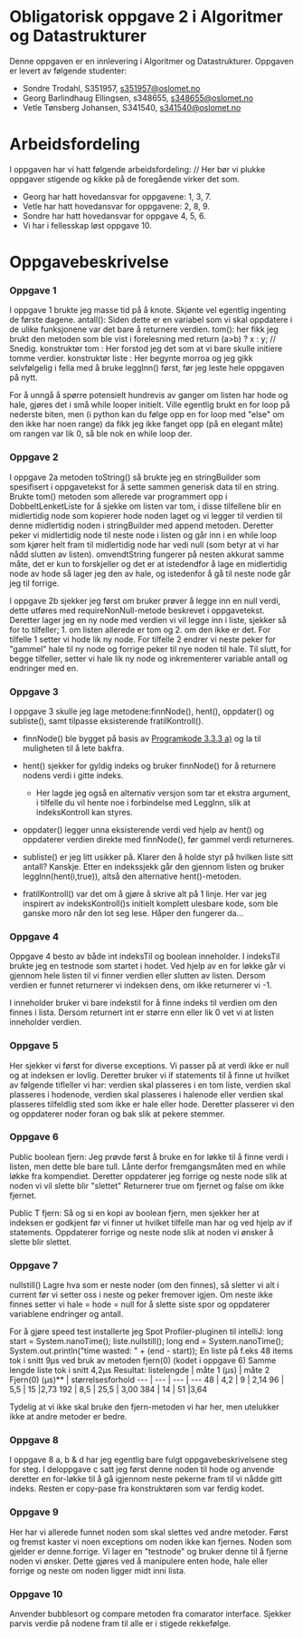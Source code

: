 # Obligatorisk oppgave 2 i Algoritmer og Datastrukturer

Denne oppgaven er en innlevering i Algoritmer og Datastrukturer. 
Oppgaven er levert av følgende studenter:
* Sondre Trodahl, S351957, s351957@oslomet.no
* Georg Barlindhaug Ellingsen, s348655, s348655@oslomet.no
* Vetle Tønsberg Johansen, S341540, s341540@oslomet.no

# Arbeidsfordeling

I oppgaven har vi hatt følgende arbeidsfordeling: // Her bør vi plukke oppgaver stigende og kikke på de foregående virker det som.

* Georg har hatt hovedansvar for oppgavene: 1,  3,  7. 
* Vetle har hatt hovedansvar for oppgavene: 2,  8,  9. 
* Sondre   har hatt hovedansvar for oppgave 4,  5,  6. 
* Vi har i fellesskap løst oppgave 10. 


# Oppgavebeskrivelse

### Oppgave 1
I oppgave 1 brukte jeg masse tid på å knote. Skjønte vel egentlig ingenting de første dagene.
antall(): Siden dette er en variabel som vi skal oppdatere i de ulike funksjonene var det bare å returnere verdien.
tom(): her fikk jeg brukt den metoden som ble vist i forelesning med return (a>b) ? x : y; // Snedig.
konstruktør tom : Her forstod jeg det som at vi bare skulle initiere tomme verdier.
konstruktør liste : Her begynte morroa og jeg gikk selvfølgelig i fella med å bruke leggInn() først, før jeg leste hele oppgaven på nytt.

For å unngå å spørre potensielt hundrevis av ganger om listen har hode og hale, gjøres det i små while looper initielt.
Ville egentlig brukt en for loop på nederste biten, men (i python kan du følge opp en for loop med "else" om den ikke har noen range) da fikk jeg ikke fanget opp (på en elegant måte) om rangen var lik 0, så ble nok en while loop der.

### Oppgave 2
I oppgave 2a metoden toString() så brukte jeg en stringBuilder som spesifisert i oppgavetekst for å sette sammen generisk data til en string.
Brukte tom() metoden som allerede var programmert opp i DobbeltLenketListe for å sjekke om listen var tom, i disse tilfellene blir en midlertidig node 
som kopierer hode noden laget og vi legger til verdien til denne midlertidig noden i stringBuilder med append metoden. Deretter peker vi midlertidig node 
til neste node i listen og går inn i en while loop som kjører helt fram til midlertidig node har vedi null (som betyr at vi har nådd slutten av listen). 
omvendtString fungerer på nesten akkurat samme måte, det er kun to forskjeller og det er at istedendfor å lage en midlertidig node av hode så lager jeg
den av hale, og istedenfor å gå til neste node går jeg til forrige. 

I oppgave 2b sjekker jeg først om bruker prøver å legge inn en null verdi, dette utføres med requireNonNull-metode beskrevet i oppgavetekst. 
Deretter lager jeg en ny node med verdien vi vil legge inn i liste, sjekker så for to tilfeller; 1. om listen allerede er tom og 2. om den ikke er det. 
For tilfelle 1 setter vi hode lik ny node. For tilfelle 2 endrer vi neste peker for "gammel" hale til ny node og forrige peker til nye noden til hale.
Til slutt, for begge tilfeller, setter vi hale lik ny node og inkrementerer variable antall og endringer med en. 

### Oppgave 3
I oppgave 3 skulle jeg lage metodene:finnNode(), hent(), oppdater() og subliste(), samt tilpasse eksisterende fratilKontroll().
- finnNode() ble bygget på basis av [Programkode 3.3.3 a)](https://www.cs.hioa.no/~ulfu/appolonius/kap3/3/kap33.html#3.3.3) og la til muligheten til å lete bakfra.
- hent() sjekker for gyldig indeks og bruker finnNode() for å returnere nodens verdi i gitte indeks.

  - Her lagde jeg også en alternativ versjon som tar et ekstra argument, i tilfelle du vil hente noe i forbindelse med LeggInn, slik at indeksKontroll kan styres.
- oppdater() legger unna eksisterende verdi ved hjelp av hent() og oppdaterer verdien direkte med finnNode(), før gammel verdi returneres.
- subliste() er jeg litt usikker på. Klarer den å holde styr på hvilken liste sitt antall? Kanskje. Etter en indekssjekk går den gjennom listen og bruker leggInn(hent(i,true)), altså den alternative hent()-metoden.
- fratilKontroll() var det om å gjøre å skrive alt på 1 linje. Her var jeg inspirert av indeksKontroll()s initielt komplett ulesbare kode, som ble ganske moro når den lot seg lese. Håper den fungerer da...



### Oppgave 4 
Oppgave 4 besto av både int indeksTil og boolean inneholder. 
I indeksTil brukte jeg en testnode som startet i hodet. Ved hjelp
av en for løkke går vi gjennom hele listen til vi finner verdien eller slutten av listen.
Dersom verdien er funnet returnerer vi indeksen dens, om ikke returnerer vi -1.

I inneholder bruker vi bare indekstil for å finne indeks til verdien
om den finnes i lista. Dersom returnert int er større enn eller lik 0 vet vi at 
listen inneholder verdien. 

### Oppgave 5
Her sjekker vi først for diverse exceptions. Vi passer på at verdi ikke er null og at indeksen er lovlig.
Deretter bruker vi if statements til å finne ut hvilket av følgende tifleller vi har:
verdien skal plasseres i en tom liste, verdien skal plasseres i hodenode, verdien skal
plasseres i halenode eller verdien skal plasseres tilfeldlig sted som ikke er hale eller hode. 
Deretter plasserer vi den og oppdaterer noder foran og bak slik at pekere stemmer.

### Oppgave 6
Public boolean fjern: Jeg prøvde først å bruke en for løkke til å finne verdi i listen, men dette ble bare tull.
Lånte derfor fremgangsmåten med en while løkke fra kompendiet. Deretter oppdaterer jeg forrige og neste node
slik at noden vi vil slette blir "slettet" Returnerer true om fjernet og false om ikke fjernet. 

Public T fjern: Så og si en kopi av boolean fjern, men sjekker her at indeksen er godkjent før vi finner ut
hvilket tilfelle man har og ved hjelp av if statements. Oppdaterer forrige og neste node slik at noden vi ønsker
å slette blir slettet. 

### Oppgave 7
nullstill()
Lagre hva som er neste noder (om den finnes),
så sletter vi alt i current før vi setter oss i neste og peker fremover igjen.
Om neste ikke finnes setter vi hale = hode = null for å slette siste spor og oppdaterer variablene endringer og antall.

For å gjøre speed test installerte jeg Spot Profiler-pluginen til intelliJ:
long start = System.nanoTime();
liste.nullstill();
long end = System.nanoTime();
System.out.println("time wasted: " + (end - start));
En liste på f.eks 48 items tok i snitt 9µs ved bruk av metoden fjern(0) (kodet i oppgave 6)
Samme lengde liste tok i snitt 4,2µs
Resultat:
listelengde | måte 1 (µs) | måte 2 Fjern(0) (µs)** | størrelsesforhold
--- | --- | --- | ---
48 | 4,2 | 9 | 2,14
96 | 5,5 | 15 |2,73
192 | 8,5 | 25,5 | 3,00
384 | 14 | 51 |3,64

Tydelig at vi ikke skal bruke den fjern-metoden vi har her, men utelukker ikke at andre metoder er bedre.

### Oppgave 8
I oppgave 8 a, b & d har jeg egentlig bare fulgt oppgavebeskrivelsene steg for steg. I deloppgave c satt jeg først denne noden til hode og anvende deretter en for-løkke
til å gå igjennom neste pekerne fram til vi nådde gitt indeks. Resten er copy-pase fra konstruktøren som var ferdig kodet.

### Oppgave 9
Her har vi allerede funnet noden som skal slettes ved andre metoder. Først og fremst kaster vi noen exceptions om noden ikke kan fjernes.
Noden som gjelder er denne.forrige. Vi lager en "testnode" og bruker denne til å fjerne noden vi ønsker. Dette gjøres ved å
manipulere enten hode, hale eller forrige og neste om noden ligger midt inni lista. 

### Oppgave 10
Anvender bubblesort og compare metoden fra comarator interface. Sjekker parvis verdie på nodene fram til alle er i stigede rekkefølge. 
